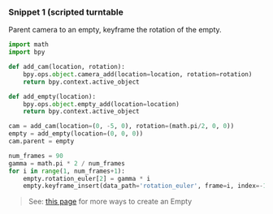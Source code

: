 ### Snippet 1 (scripted turntable

Parent camera to an empty, keyframe the rotation of the empty.

```python
import math
import bpy

def add_cam(location, rotation):
    bpy.ops.object.camera_add(location=location, rotation=rotation)
    return bpy.context.active_object

def add_empty(location):
    bpy.ops.object.empty_add(location=location)
    return bpy.context.active_object    

cam = add_cam(location=(0, -5, 0), rotation=(math.pi/2, 0, 0))
empty = add_empty(location=(0, 0, 0))
cam.parent = empty

num_frames = 90
gamma = math.pi * 2 / num_frames
for i in range(1, num_frames+1):
    empty.rotation_euler[2] = gamma * i
    empty.keyframe_insert(data_path='rotation_euler', frame=i, index=-1) 
```

>  See: [this page](https://github.com/zeffii/BlenderPythonRecipes/wiki/Empty-(null-object)) for more ways to create an Empty